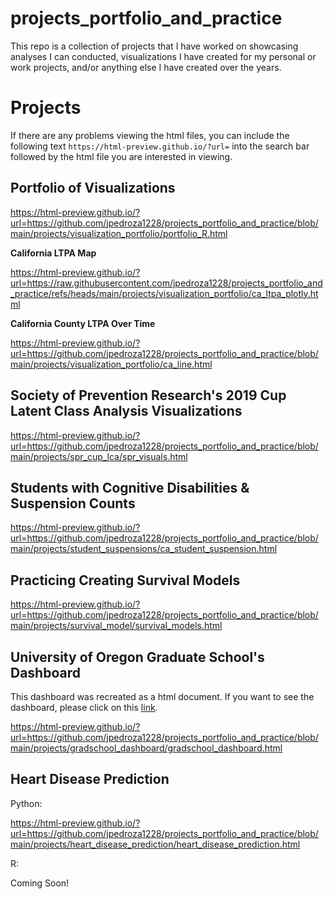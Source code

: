 # projects_portfolio_and_practice
This repo is a collection of projects that I have worked on showcasing analyses I can conducted, visualizations I have created for my personal or work projects, and/or anything else I have created over the years.

# Projects

If there are any problems viewing the html files, you can include the following text `https://html-preview.github.io/?url=` into the search bar followed by the html file you are interested in viewing.

## Portfolio of Visualizations

https://html-preview.github.io/?url=https://github.com/jpedroza1228/projects_portfolio_and_practice/blob/main/projects/visualization_portfolio/portfolio_R.html

**California LTPA Map**

https://html-preview.github.io/?url=https://raw.githubusercontent.com/jpedroza1228/projects_portfolio_and_practice/refs/heads/main/projects/visualization_portfolio/ca_ltpa_plotly.html

**California County LTPA Over Time**

https://html-preview.github.io/?url=https://github.com/jpedroza1228/projects_portfolio_and_practice/blob/main/projects/visualization_portfolio/ca_line.html

## Society of Prevention Research's 2019 Cup Latent Class Analysis Visualizations

https://html-preview.github.io/?url=https://github.com/jpedroza1228/projects_portfolio_and_practice/blob/main/projects/spr_cup_lca/spr_visuals.html

## Students with Cognitive Disabilities & Suspension Counts

https://html-preview.github.io/?url=https://github.com/jpedroza1228/projects_portfolio_and_practice/blob/main/projects/student_suspensions/ca_student_suspension.html

## Practicing Creating Survival Models

https://html-preview.github.io/?url=https://github.com/jpedroza1228/projects_portfolio_and_practice/blob/main/projects/survival_model/survival_models.html

## University of Oregon Graduate School's Dashboard

This dashboard was recreated as a html document. If you want to see the dashboard, please click on this [link](https://jpedroza1228.github.io/gradschool_dashboard/).

https://html-preview.github.io/?url=https://github.com/jpedroza1228/projects_portfolio_and_practice/blob/main/projects/gradschool_dashboard/gradschool_dashboard.html

## Heart Disease Prediction

Python:

https://html-preview.github.io/?url=https://github.com/jpedroza1228/projects_portfolio_and_practice/blob/main/projects/heart_disease_prediction/heart_disease_prediction.html

R:

Coming Soon!
